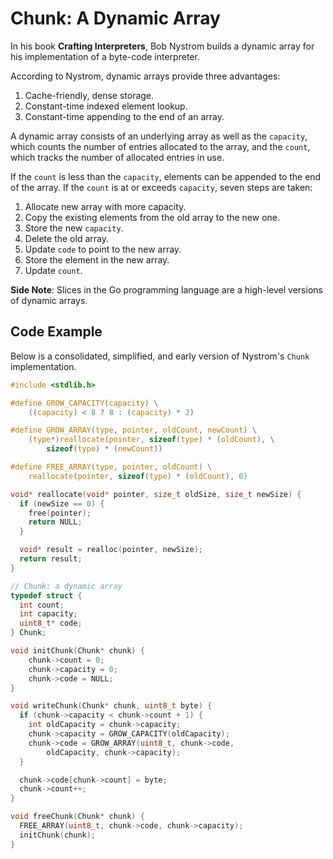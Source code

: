 # Chunk: A Dynamic Array

In his book **Crafting Interpreters**, Bob Nystrom builds a dynamic array
for his implementation of a byte-code interpreter.

According to Nystrom, dynamic arrays provide three advantages:

1. Cache-friendly, dense storage.
2. Constant-time indexed element lookup.
3. Constant-time appending to the end of an array.

A dynamic array consists of an underlying array as well as the `capacity`, which counts the
number of entries allocated to the array, and the `count`, which tracks the number
of allocated entries in use.

If the `count` is less than the `capacity`, elements can be appended to the end of the array.
If the `count` is at or exceeds `capacity`, seven steps are taken:

1. Allocate new array with more capacity.
2. Copy the existing elements from the old array to the new one.
3. Store the new `capacity`.
4. Delete the old array.
5. Update `code` to point to the new array.
6. Store the element in the new array.
7. Update `count`.

**Side Note**: Slices in the Go programming language are a high-level versions of dynamic arrays.

## Code Example

Below is a consolidated, simplified, and early version of Nystrom's `Chunk` implementation.

```c
#include <stdlib.h>

#define GROW_CAPACITY(capacity) \
    ((capacity) < 8 ? 8 : (capacity) * 2)

#define GROW_ARRAY(type, pointer, oldCount, newCount) \
    (type*)reallocate(pointer, sizeof(type) * (oldCount), \
        sizeof(type) * (newCount))

#define FREE_ARRAY(type, pointer, oldCount) \
    reallocate(pointer, sizeof(type) * (oldCount), 0)

void* reallocate(void* pointer, size_t oldSize, size_t newSize) {
  if (newSize == 0) {
    free(pointer);
    return NULL;
  }

  void* result = realloc(pointer, newSize);
  return result;
}

// Chunk: a dynamic array
typedef struct {
  int count;
  int capacity;
  uint8_t* code;
} Chunk;

void initChunk(Chunk* chunk) {
    chunk->count = 0;
    chunk->capacity = 0;
    chunk->code = NULL;
}

void writeChunk(Chunk* chunk, uint8_t byte) {
  if (chunk->capacity < chunk->count + 1) {
    int oldCapacity = chunk->capacity;
    chunk->capacity = GROW_CAPACITY(oldCapacity);
    chunk->code = GROW_ARRAY(uint8_t, chunk->code,
        oldCapacity, chunk->capacity);
  }

  chunk->code[chunk->count] = byte;
  chunk->count++;
}

void freeChunk(Chunk* chunk) {
  FREE_ARRAY(uint8_t, chunk->code, chunk->capacity);
  initChunk(chunk);
}
```
